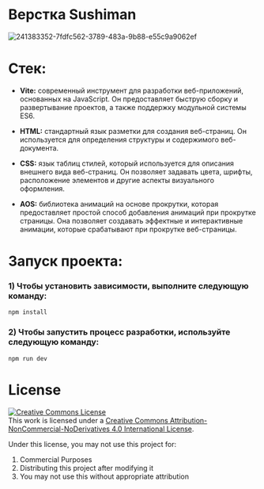 # Верстка Sushiman

![241383352-7fdfc562-3789-483a-9b88-e55c9a9062ef](https://github.com/textil24/layout-sushiman/assets/77049921/39a8513f-d1f7-442a-b347-cc8cc33183f1)

# Стек:
- **Vite:** современный инструмент для разработки веб-приложений, основанных на JavaScript. Он предоставляет быструю сборку и развертывание проектов, а также поддержку модульной системы ES6.

- **HTML:** стандартный язык разметки для создания веб-страниц. Он используется для определения структуры и содержимого веб-документа.

- **CSS:** язык таблиц стилей, который используется для описания внешнего вида веб-страниц. Он позволяет задавать цвета, шрифты, расположение элементов и другие аспекты визуального оформления.

- **AOS:** библиотека анимаций на основе прокрутки, которая предоставляет простой способ добавления анимаций при прокрутке страницы. Она позволяет создавать эффектные и интерактивные анимации, которые срабатывают при прокрутке веб-страницы.

# Запуск проекта:

### 1) Чтобы установить зависимости, выполните следующую команду:

`npm install`

### 2) Чтобы запустить процесс разработки, используйте следующую команду:

`npm run dev`

# License

<a rel="license" href="http://creativecommons.org/licenses/by-nc-nd/4.0/"><img alt="Creative Commons License" style="border-width:0" src="https://i.creativecommons.org/l/by-nc-nd/4.0/88x31.png" /></a><br />This work is licensed under a <a rel="license" href="http://creativecommons.org/licenses/by-nc-nd/4.0/">Creative Commons Attribution-NonCommercial-NoDerivatives 4.0 International License</a>.

Under this license, you may not use this project for:

1. Commercial Purposes
2. Distributing this project after modifying it
3. You may not use this without appropriate attribution
